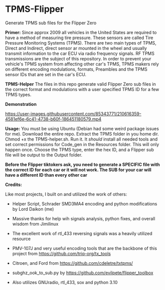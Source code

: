 # TPMS-Flipper
Generate TPMS sub files for the Flipper Zero

**Primer:**
Since approx 2009 all vehicles in the United States are required to have a method of measuring tire pressure. These sensors are called Tire Pressure Monitoring Systems (TPMS). There are two main types of TPMS, Direct and Indirect, direct sensor ar mounted in the wheel and usually transmit information to the car ECU via radio frequency signals. RF TPMS transmissions are the subject of this repository. In order to prevent your vehicle's TPMS system from affecting other car's TPMS, TPMS makers rely on different encoding modulations, formats, Preambles and the TPMS sensor IDs that are set in the car's ECU.

**TPMS-Helper**
The files in this repo generate valid Flipper Zero sub files in the correct format and modulations with a user specified TPMS ID for a few TPMS types.

**Demonstration**

https://user-images.githubusercontent.com/85343771/210616359-4581ef6e-6c41-4738-b60f-186451180579.mp4

**Usage:**
You must be using Ubuntu (Debian had some weird package issues for me). Download the entire repo. Extract the TPMS folder in you home dir. Chmod +x the TPMS-helper.sh. Run it. It *should* install all needed tools and set correct permissions for Code_gen in the Resources folder. This will only happen once. Choose the TPMS type, enter the hex ID, and a Flipper sub file will be output to the Output folder.

**Before the Flipper tiktokers ask, you need to generate a SPECIFIC file with the correct ID for each car or it will not work. The SUB for your car will have a different ID than every other car**

**Credits:**

Like most projects, I built on and utilized the work of others:

- Helper Script, Schrader SMD3MA4 encoding and python modifications by Lord Daikon (me)
- Massive thanks for help wih signals analysis, python fixes, and overall wisdom from Jimilinux
- The excellent work of rtl_433 reversing signals was a heavily utilized resource
- PMV-107J and very useful encoding tools that are the backbone of this project from https://github.com/triq-org/tx_tools
- Citroen, and Ford from https://github.com/cdeletre/txtpms/
- subghz_ook_to_sub.py by https://github.com/evilpete/flipper_toolbox

- Also utilizes GNUradio, rtl_433, sox and python 3.10



